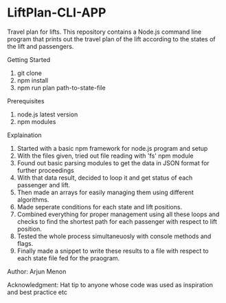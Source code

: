 # LiftPlan-CLI-APP

Travel plan for lifts. This repository contains a Node.js command line program that prints out the travel plan of the lift according to the states of the lift and passengers.

Getting Started

1. git clone 
2. npm install
3. npm run plan path-to-state-file

Prerequisites
1. node.js latest version
2. npm modules

Explaination

1. Started with a basic npm framework for node.js program and setup
2. With the files given, tried out file reading with 'fs' npm module
3. Found out basic parsing modules to get the data in JSON format for further proceedings
4. With that data result, decided to loop it and get status of each passenger and lift.
5. Then made an arrays for easily managing them using different algorithms.
6. Made seperate conditions for each state and lift positions.
7. Combined everything for proper management using all these loops and checks to find the shortest path for each passenger with respect to lift position.
8. Tested the whole process simultaneuosly with console methods and flags.
9. Finally made a snippet to write these results to a file with respect to each state file fed for the praogram.

Author:
Arjun Menon

Acknowledgment:
Hat tip to anyone whose code was used as inspiration and best practice etc
